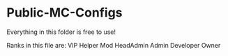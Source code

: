 # Public-MC-Configs
Everything in this folder is free to use!

Ranks in this file are:
VIP
Helper
Mod
HeadAdmin
Admin
Developer
Owner
